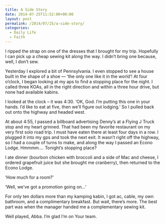 ```yaml
---
title: A Side Story
date: 2014-07-25T11:52:00+00:00
layout: post
permalink: /2014/07/25/a-side-story/
categories:
  - Daily Life
  - Faith
---
```

I ripped the strap on one of the dresses that I brought for my trip. Hopefully I can pick up a cheap sewing kit along the way. I didn&#8217;t bring one because, well, I don&#8217;t sew.

Yesterday I explored a bit of Pennsylvania. I even stopped to see a house built in the shape of a shoe &#8212; &#8216;the only one like it in the world&#8217;! At four o&#8217;clock, I began looking at my aps to find a stopping place for the night. I called three KOAs, all in the right direction and within a three hour drive, but none had available kabins.

I looked at the clock &#8211; it was 4:30. &#8216;OK, God. I&#8217;m putting this one in your hands. I&#8217;d like to eat at five, then we&#8217;ll figure out lodging.&#8217; So I pulled back out onto the highway and headed west.

At about 4:55, I passed a billboard advertising Denny&#8217;s at a Flying J Truck stop and my heart grinned. That had been my favorite restaurant on my very first solo road trip. I must have eaten there at least four days in a row. I plugged it into my gps and took the next exit. It wasn&#8217;t right off the highway, so I had a couple of turns to make, and along the way I passed an Econo Lodge. Hmmmm&#8230;. Tonight&#8217;s stopping place?

I ate dinner (bourbon chicken with broccoli and a side of Mac and cheese, I ordered grapefruit juice but she brought me cranberry), then returned to the Econo Lodge.
  
&#8216;How much for a room?&#8217;
  
&#8216;Well, we&#8217;ve got a promotion going on&#8230;&#8217;

For only ten dollars more than my kamping kabin, I got ac, cable, my own bathroom, and a complimentary breakfast. But wait, there&#8217;s more. The best part was when the manager handed me a complementary sewing kit.

Well played, Abba. I&#8217;m glad I&#8217;m on Your team.